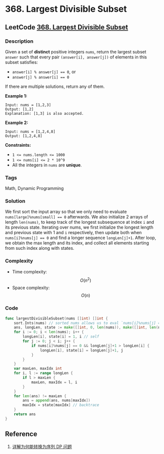 # 368. Largest Divisible Subset

## LeetCode [368. Largest Divisible Subset](title)

### Description

Given a set of **distinct** positive integers `nums`, return the largest subset `answer` such that every pair `(answer[i], answer[j])` of elements in this subset satisfies:

* `answer[i] % answer[j] == 0`, or
* `answer[j] % answer[i] == 0`

If there are multiple solutions, return any of them.

**Example 1:** 

```text
Input: nums = [1,2,3]
Output: [1,2]
Explanation: [1,3] is also accepted.
```

**Example 2:** 

```text
Input: nums = [1,2,4,8]
Output: [1,2,4,8]
```

**Constraints:**

* `1 <= nums.length <= 1000`
* `1 <= nums[i] <= 2 * 10^9`
* All the integers in `nums` are **unique**.

### Tags

Math, Dynamic Programming

### Solution

We first sort the input array so that we only need to evaluate `nums[large]%nums[small] == 0` afterwards. We also initialize 2 arrays of length `len(nums)`, to keep track of the longest subsequence at index `i` and its previous state. Iterating over nums, we first initialize the longest length and previous state with 1 and `i` respectively, then update both when `nums[i]%nums[j] == 0` and find a longer sequence `longLen[j]+1`. After loop, we obtain the max length and its index, and collect all elements starting from such index along with states.

### Complexity

* Time complexity: $$O(n^2)$$
* Space complexity: $$O(n)$$

### Code

```go
func largestDivisibleSubset(nums []int) []int {
	sort.Ints(nums) // sorted nums allows us to eval `nums[i]%nums[j] == 0` only
	ans, longLen, state := make([]int, 0, len(nums)), make([]int, len(nums)), make([]int, len(nums))
	for i := 0; i < len(nums); i++ {
		longLen[i], state[i] = 1, i // self
		for j := 0; j < i; j++ {
			if nums[i]%nums[j] == 0 && longLen[j]+1 > longLen[i] {
				longLen[i], state[i] = longLen[j]+1, j
			}
		}
	}
	var maxLen, maxIdx int
	for i, l := range longLen {
		if l > maxLen {
			maxLen, maxIdx = l, i
		}
	}
	for len(ans) != maxLen {
		ans = append(ans, nums[maxIdx])
		maxIdx = state[maxIdx] // backtrace
	}
	return ans
}
```

## Reference

1. [详解为何能转换为序列 DP 问题](https://leetcode-cn.com/problems/largest-divisible-subset/solution/gong-shui-san-xie-noxiang-xin-ke-xue-xi-0a3jc/)

